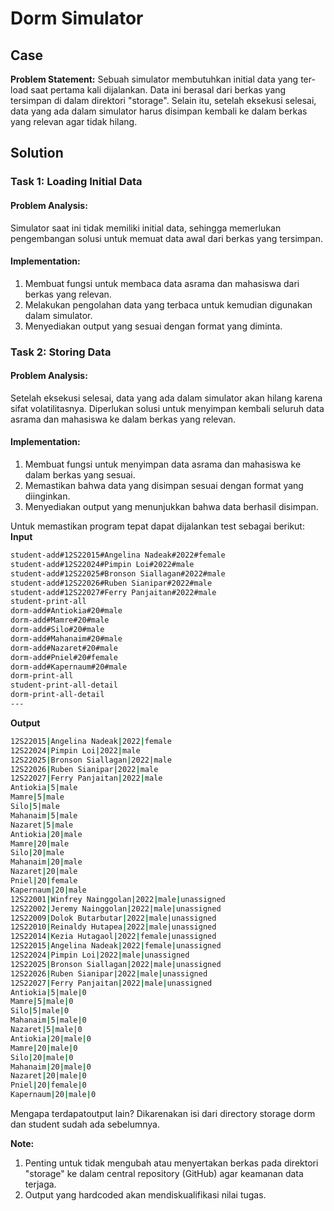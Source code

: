 # Dorm Simulator

## Case

**Problem Statement:**
Sebuah simulator membutuhkan initial data yang ter-load saat pertama kali dijalankan. Data ini berasal dari berkas yang tersimpan di dalam direktori "storage". Selain itu, setelah eksekusi selesai, data yang ada dalam simulator harus disimpan kembali ke dalam berkas yang relevan agar tidak hilang. 

## Solution

### Task 1: Loading Initial Data

#### Problem Analysis:
Simulator saat ini tidak memiliki initial data, sehingga memerlukan pengembangan solusi untuk memuat data awal dari berkas yang tersimpan.

#### Implementation:
1. Membuat fungsi untuk membaca data asrama dan mahasiswa dari berkas yang relevan.
2. Melakukan pengolahan data yang terbaca untuk kemudian digunakan dalam simulator.
3. Menyediakan output yang sesuai dengan format yang diminta.

### Task 2: Storing Data

#### Problem Analysis:
Setelah eksekusi selesai, data yang ada dalam simulator akan hilang karena sifat volatilitasnya. Diperlukan solusi untuk menyimpan kembali seluruh data asrama dan mahasiswa ke dalam berkas yang relevan.

#### Implementation:
1. Membuat fungsi untuk menyimpan data asrama dan mahasiswa ke dalam berkas yang sesuai.
2. Memastikan bahwa data yang disimpan sesuai dengan format yang diinginkan.
3. Menyediakan output yang menunjukkan bahwa data berhasil disimpan.

Untuk memastikan program tepat dapat dijalankan test sebagai berikut:
**Input**
```bash
student-add#12S22015#Angelina Nadeak#2022#female
student-add#12S22024#Pimpin Loi#2022#male
student-add#12S22025#Bronson Siallagan#2022#male
student-add#12S22026#Ruben Sianipar#2022#male
student-add#12S22027#Ferry Panjaitan#2022#male
student-print-all
dorm-add#Antiokia#20#male
dorm-add#Mamre#20#male
dorm-add#Silo#20#male
dorm-add#Mahanaim#20#male
dorm-add#Nazaret#20#male
dorm-add#Pniel#20#female
dorm-add#Kapernaum#20#male
dorm-print-all
student-print-all-detail
dorm-print-all-detail
---

```

**Output**
```bash
12S22015|Angelina Nadeak|2022|female
12S22024|Pimpin Loi|2022|male
12S22025|Bronson Siallagan|2022|male
12S22026|Ruben Sianipar|2022|male
12S22027|Ferry Panjaitan|2022|male
Antiokia|5|male
Mamre|5|male
Silo|5|male
Mahanaim|5|male
Nazaret|5|male
Antiokia|20|male
Mamre|20|male
Silo|20|male
Mahanaim|20|male
Nazaret|20|male
Pniel|20|female
Kapernaum|20|male
12S22001|Winfrey Nainggolan|2022|male|unassigned
12S22002|Jeremy Nainggolan|2022|male|unassigned
12S22009|Dolok Butarbutar|2022|male|unassigned
12S22010|Reinaldy Hutapea|2022|male|unassigned
12S22014|Kezia Hutagaol|2022|female|unassigned
12S22015|Angelina Nadeak|2022|female|unassigned
12S22024|Pimpin Loi|2022|male|unassigned
12S22025|Bronson Siallagan|2022|male|unassigned
12S22026|Ruben Sianipar|2022|male|unassigned
12S22027|Ferry Panjaitan|2022|male|unassigned
Antiokia|5|male|0
Mamre|5|male|0
Silo|5|male|0
Mahanaim|5|male|0
Nazaret|5|male|0
Antiokia|20|male|0
Mamre|20|male|0
Silo|20|male|0
Mahanaim|20|male|0
Nazaret|20|male|0
Pniel|20|female|0
Kapernaum|20|male|0

```

Mengapa terdapatoutput lain? Dikarenakan isi dari directory storage dorm dan student sudah ada sebelumnya.

**Note:**
1. Penting untuk tidak mengubah atau menyertakan berkas pada direktori "storage" ke dalam central repository (GitHub) agar keamanan data terjaga.
2. Output yang hardcoded akan mendiskualifikasi nilai tugas.